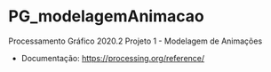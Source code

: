 # PG_modelagemAnimacao

Processamento Gráfico 2020.2
Projeto 1 - Modelagem de Animações

* Documentação: https://processing.org/reference/

